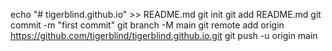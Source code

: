 echo "# tigerblind.github.io" >> README.md
git init
git add README.md
git commit -m "first commit"
git branch -M main
git remote add origin https://github.com/tigerblind/tigerblind.github.io.git
git push -u origin main
                
